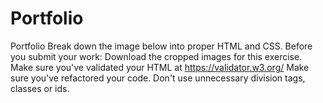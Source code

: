 # Portfolio
Portfolio Break down the image below into proper HTML and CSS.  Before you submit your work:  Download the cropped images for this exercise. Make sure you've validated your HTML at https://validator.w3.org/ Make sure you've refactored your code. Don't use unnecessary division tags, classes or ids.
